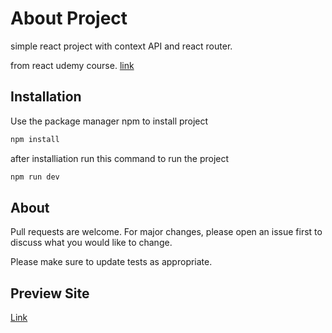 # About Project

simple react project with context API and react router.

from react udemy course.
[link](https://www.udemy.com/course/react-tutorial-and-projects-course/)

## Installation

Use the package manager npm to install project

```bash
npm install
```
after installiation run this command to run the project

```bash
npm run dev
```
## About

Pull requests are welcome. For major changes, please open an issue first
to discuss what you would like to change.

Please make sure to update tests as appropriate.

## Preview Site

[Link](https://unrivaled-mermaid-74de37.netlify.app/)
